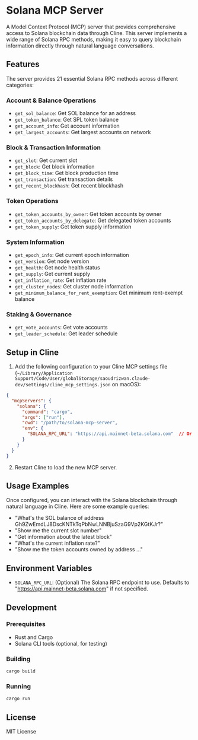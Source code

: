 # Solana MCP Server

A Model Context Protocol (MCP) server that provides comprehensive access to Solana blockchain data through Cline. This server implements a wide range of Solana RPC methods, making it easy to query blockchain information directly through natural language conversations.

## Features

The server provides 21 essential Solana RPC methods across different categories:

### Account & Balance Operations
- `get_sol_balance`: Get SOL balance for an address
- `get_token_balance`: Get SPL token balance
- `get_account_info`: Get account information
- `get_largest_accounts`: Get largest accounts on network

### Block & Transaction Information
- `get_slot`: Get current slot
- `get_block`: Get block information
- `get_block_time`: Get block production time
- `get_transaction`: Get transaction details
- `get_recent_blockhash`: Get recent blockhash

### Token Operations
- `get_token_accounts_by_owner`: Get token accounts by owner
- `get_token_accounts_by_delegate`: Get delegated token accounts
- `get_token_supply`: Get token supply information

### System Information
- `get_epoch_info`: Get current epoch information
- `get_version`: Get node version
- `get_health`: Get node health status
- `get_supply`: Get current supply
- `get_inflation_rate`: Get inflation rate
- `get_cluster_nodes`: Get cluster node information
- `get_minimum_balance_for_rent_exemption`: Get minimum rent-exempt balance

### Staking & Governance
- `get_vote_accounts`: Get vote accounts
- `get_leader_schedule`: Get leader schedule

## Setup in Cline

1. Add the following configuration to your Cline MCP settings file (`~/Library/Application Support/Code/User/globalStorage/saoudrizwan.claude-dev/settings/cline_mcp_settings.json` on macOS):

```json
{
  "mcpServers": {
    "solana": {
      "command": "cargo",
      "args": ["run"],
      "cwd": "/path/to/solana-mcp-server",
      "env": {
        "SOLANA_RPC_URL": "https://api.mainnet-beta.solana.com"  // Or your preferred RPC endpoint
      }
    }
  }
}
```

2. Restart Cline to load the new MCP server.

## Usage Examples

Once configured, you can interact with the Solana blockchain through natural language in Cline. Here are some example queries:

- "What's the SOL balance of address Gh9ZwEmdLJ8DscKNTkTqPbNwLNNBjuSzaG9Vp2KGtKJr?"
- "Show me the current slot number"
- "Get information about the latest block"
- "What's the current inflation rate?"
- "Show me the token accounts owned by address ..."

## Environment Variables

- `SOLANA_RPC_URL`: (Optional) The Solana RPC endpoint to use. Defaults to "https://api.mainnet-beta.solana.com" if not specified.

## Development

### Prerequisites
- Rust and Cargo
- Solana CLI tools (optional, for testing)

### Building
```bash
cargo build
```

### Running
```bash
cargo run
```

## License

MIT License
